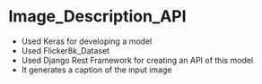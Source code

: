 ﻿# Image_Description_API
- Used Keras for developing a model
- Used Flicker8k_Dataset
- Used Django Rest Framework for creating an API of this model
- It generates a caption of the input image
